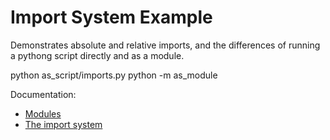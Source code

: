 # Import System Example

Demonstrates absolute and relative imports, and the differences of running a
pythong script directly and as a module.

   python as_script/imports.py
   python -m as_module

Documentation:

- [Modules](https://docs.python.org/3/tutorial/modules.html)
- [The import system](https://docs.python.org/3/reference/import.html)


